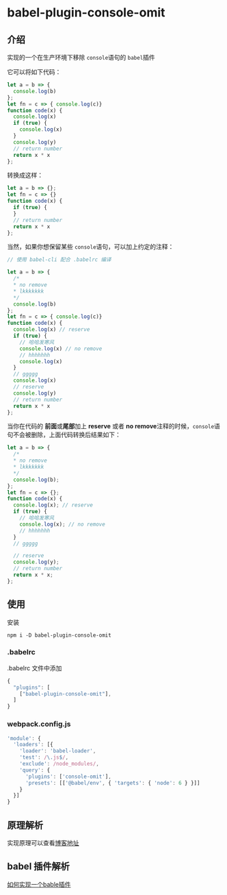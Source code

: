 # babel-plugin-console-omit

## 介绍

实现的一个在生产环境下移除 `console`语句的 `babel`插件

它可以将如下代码：

```js
let a = b => {
  console.log(b)
};
let fn = c => { console.log(c)}
function code(x) {
  console.log(x)
  if (true) {
    console.log(x)
  }
  console.log(y)
  // return number
  return x * x
};
```

转换成这样：

```js
let a = b => {};
let fn = c => {}
function code(x) {
  if (true) {
  }
  // return number
  return x * x
};
```

当然，如果你想保留某些 `console`语句，可以加上约定的注释：

```js
// 使用 babel-cli 配合 .babelrc 编译

let a = b => {
  /*
  * no remove
  * lkkkkkkk
  */
  console.log(b)
};
let fn = c => { console.log(c)}
function code(x) {
  console.log(x) // reserve
  if (true) {
    // 哈哈发寒风
    console.log(x) // no remove
    // hhhhhhh
    console.log(x)
  }
  // ggggg
  console.log(x)
  // reserve
  console.log(y)
  // return number
  return x * x
};
```

当你在代码的 **前面**或**尾部**加上 **reserve** 或者 **no remove**注释的时候，`console`语句不会被删除，上面代码转换后结果如下：

```js
let a = b => {
  /*
  * no remove
  * lkkkkkkk
  */
  console.log(b);
};
let fn = c => {};
function code(x) {
  console.log(x); // reserve
  if (true) {
    // 哈哈发寒风
    console.log(x); // no remove
    // hhhhhhh
  }
  // ggggg

  // reserve
  console.log(y);
  // return number
  return x * x;
};
```

## 使用

安装

```shell
npm i -D babel-plugin-console-omit
```
### .babelrc

.babelrc 文件中添加

```js
{
  "plugins": [
    ["babel-plugin-console-omit"],
  ]
}
```

### webpack.config.js

```js
'module': {
  'loaders': [{
    'loader': 'babel-loader',
    'test': /\.js$/,
    'exclude': /node_modules/,
    'query': {
      'plugins': ['console-omit'],
      'presets': [['@babel/env', { 'targets': { 'node': 6 } }]]
    }
  }]
}
```

## 原理解析

实现原理可以查看[博客地址](https://github.com/MinjieChang/myBlog/issues/36)

## babel 插件解析

[如何实现一个bable插件](https://github.com/MinjieChang/myBlog/issues/35)